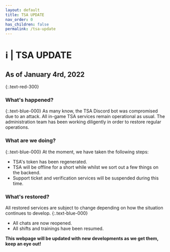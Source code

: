 ```yaml
---
layout: default
title: TSA UPDATE
nav_order: 0
has_children: false
permalink: /tsa-update
---
```


# ℹ️ | TSA UPDATE

## As of January 4rd, 2022
{:.text-red-300}

### What's happened?
{:.text-blue-000}
As many know, the TSA Discord bot was compromised due to an attack.
All in-game TSA services remain operational as usual.
The administration team has been working diligently in order to restore regular operations. 

### What are we doing?
{:.text-blue-000}
At the moment, we have taken the following steps:
- TSA's token has been regenerated.
- TSA will be offline for a short while whilst we sort out a few things on the backend.
- Support ticket and verification services will be suspended during this time.

### What's restored?
All restored services are subject to change depending on how the situation continues to develop.
{:.text-blue-000}
- All chats are now reopened.
- All shifts and trainings have been resumed.

**This webpage will be updated with new developments as we get them, keep an eye out!**
